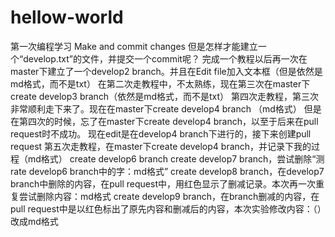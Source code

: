 # hellow-world
第一次编程学习
Make and commit changes
但是怎样才能建立一个“develop.txt”的文件，并提交一个commit呢？
完成一个教程以后再一次在master下建立了一个develop2 branch。并且在Edit file加入文本框（但是依然是md格式，而不是txt）
在第二次走教程中，不太熟练，现在第三次在master下create develop3 branch（依然是md格式，而不是txt）
第四次走教程，第三次非常顺利走下来了。现在在master下create develop4 branch （md格式）
但是在第四次的时候，忘了在master下create develop4 branch，以至于后来在pull request时不成功。
现在edit是在develop4 branch下进行的，接下来创建pull request
第五次走教程，在master下create develop4 branch，并记录下我的过程（md格式）
create develop6 branch
create develop7 branch，尝试删除“测rate develop6 branch中的字：md格式”
create develop8 branch，在develop7 branch中删除的内容，在pull request中，用红色显示了删减记录。本次再一次重复尝试删除内容：md格式
create develop9 branch，在branch删减的内容，在pull request中是以红色标出了原先内容和删减后的内容，本次实验修改内容：（）改成md格式
